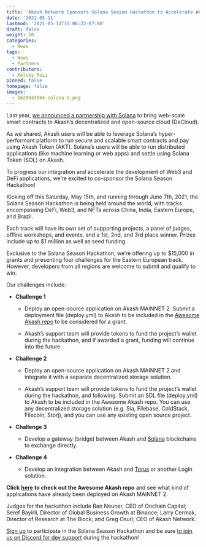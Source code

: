 ```yaml
---
title: 'Akash Network Sponsors Solana Season Hackathon to Accelerate Web 3 & DeFi'
date: '2021-05-11'
lastmod: '2021-05-13T15:06:22-07:00'
draft: false
weight: 50
categories:
  - News
tags:
  - News
  - Partners
contributors:
  - Kelsey Ruiz
pinned: false
homepage: false
images:
  - 1620943564-solana-2.png
---
```

  
Last year, [we announced a partnership with Solana](https://akash.network/blog/akash-partners-with-solana-to-bring-web-scale-smart-contracts-to-supercloud/) to bring web-scale smart contracts to Akash’s decentralized and open-source cloud (DeCloud).  

As we shared, Akash users will be able to leverage Solana’s hyper-performant platform to run secure and scalable smart contracts and pay using Akash Token (AKT). Solana’s users will be able to run distributed applications (like machine learning or web apps) and settle using Solana Token (SOL) on Akash.  

To progress our integration and accelerate the development of Web3 and DeFi applications, we’re excited to co-sponsor the Solana Season Hackathon!  

Kicking off this Saturday, May 15th, and running through June 7th, 2021, the Solana Season Hackathon is being held around the world, with tracks encompassing DeFi, Web3, and NFTs across China, India, Eastern Europe, and Brazil.   

Each track will have its own set of supporting projects, a panel of judges, offline workshops, and events, and a 1st, 2nd, and 3rd place winner. Prizes include up to $1 million as well as seed funding.   

Exclusive to the Solana Season Hackathon, we’re offering up to $15,000 in grants and presenting four challenges for the Eastern European track. However, developers from all regions are welcome to submit and qualify to win.  

  
Our challenges include:   

*   **Challenge 1**
    
    *   Deploy an open-source application on Akash MAINNET 2. Submit a deployment file (deploy.yml) to Akash to be included in the [Awesome Akash repo](https://github.com/ovrclk/awesome-akash) to be considered for a grant. 
        
    *   Akash’s support team will provide tokens to fund the project’s wallet during the hackathon, and if awarded a grant, funding will continue into the future. 
        

*   **Challenge 2**
    
    *   Deploy an open-source application on Akash MAINNET 2 and integrate it with a separate decentralized storage solution. 
        
    *   Akash’s support team will provide tokens to fund the project’s wallet during the hackathon, and following. Submit an SDL file (deploy.yml) to Akash to be included in the Awesome Akash repo. You can use any decentralized storage solution (e.g. Sia, Filebase, ColdStack, Filecoin, Storj), and you can use any existing open source project. 
        

*   **Challenge 3**
    
    *   Develop a gateway (bridge) between Akash and [Solana](https://docs.solana.com/cli/delegate-stake) blockchains to exchange directly. 
        

*   **Challenge 4**
    
    *   Develop an integration between Akash and [Torus](https://docs.tor.us/) or another Login solution. 
        

  
**Click** [**here**](https://github.com/ovrclk/awesome-akash) **to check out the Awesome Akash repo** and see what kind of applications have already been deployed on Akash MAINNET 2.   

Judges for the hackathon include Ran Neuner, CEO of Onchain Capital; Seref Bayirli, Director of Global Business Growth at Binance; Larry Cermak, Director of Research at The Block; and Greg Osuri, CEO of Akash Network.  

[Sign up](https://solana.com/solanaszn) to participate in the Solana Season Hackathon and be sure [to join us on Discord for dev support](http://discord.akash.network/) during the hackathon!